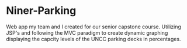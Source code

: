 # Niner-Parking
Web app my team and I created for our senior capstone course. Utilizing JSP's and following the MVC paradigm to create dynamic graphing displaying the capcity levels of the UNCC parking decks in percentages. 
